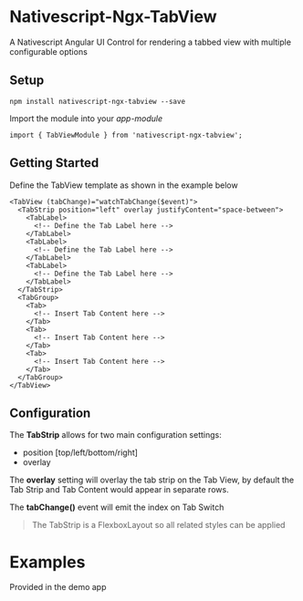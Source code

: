 # Nativescript-Ngx-TabView

A Nativescript Angular UI Control for rendering a tabbed view with multiple
configurable options

## Setup

`npm install nativescript-ngx-tabview --save`

Import the module into your _app-module_

```
import { TabViewModule } from 'nativescript-ngx-tabview';

```

## Getting Started

Define the TabView template as shown in the example below

```
<TabView (tabChange)="watchTabChange($event)">
  <TabStrip position="left" overlay justifyContent="space-between">
    <TabLabel>
      <!-- Define the Tab Label here -->
    </TabLabel>
    <TabLabel>
      <!-- Define the Tab Label here -->
    </TabLabel>
    <TabLabel>
      <!-- Define the Tab Label here -->
    </TabLabel>
  </TabStrip>
  <TabGroup>
    <Tab>
      <!-- Insert Tab Content here -->
    </Tab>
    <Tab>
      <!-- Insert Tab Content here -->
    </Tab>
    <Tab>
      <!-- Insert Tab Content here -->
    </Tab>
  </TabGroup>
</TabView>

```

## Configuration

The __TabStrip__ allows for two main configuration settings:

- position [top/left/bottom/right]
- overlay 

The **overlay** setting will overlay the tab strip on the Tab View, by default the Tab Strip and
Tab Content would appear in separate rows.

The __tabChange()__ event will emit the index on Tab Switch

> The TabStrip is a FlexboxLayout so all related styles can be applied

# Examples

Provided in the demo app


